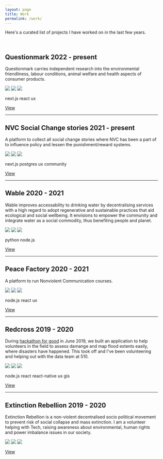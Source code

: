 ```yaml
---
layout: page
title: Work
permalink: /work/
---
```


Here's a curated list of projects I have worked on in the last few years.

<br/>

<h2 class="mt-0">
  Questionmark
  <span class="post-meta pull-right">2022 - present</span>
</h2>

Questionmark carries independent research into the environmental friendliness, labour conditions, animal welfare and health aspects of consumer products.

<img class="img-portfolio" src="https://place-hold.it/200">
<img class="img-portfolio" src="https://place-hold.it/200">
<img class="img-portfolio" src="https://place-hold.it/200">

<p>
  <span class="tag">next.js</span>
  <span class="tag">react</span>
  <span class="tag">ux</span>
</p>

<a href="https://www.thequestionmark.org/">View</a>

---

<h2 class="mt-0">
  NVC Social Change stories
  <span class="post-meta pull-right">2021 - present</span>
</h2>

A platform to collect all social change stories where NVC has been a part of to influence policy and lessen the punishment/reward systems.

<img class="img-portfolio" src="https://place-hold.it/200">
<img class="img-portfolio" src="https://place-hold.it/200">
<img class="img-portfolio" src="https://place-hold.it/200">

<p>
  <span class="tag">next.js</span>
  <span class="tag">postgres</span>
  <span class="tag">ux</span>
  <span class="tag">community</span>
</p>

<a href="https://nvc.socialchange.io">View</a>

---

<h2 class="mt-0">
  Wable
  <span class="post-meta pull-right">2020 - 2021</span>
</h2>

Wable improves accessability to drinking water by decentralising services with a high regard to adopt regenerative and sustainable practices that aid ecological and social wellbeing. It envisions to empower the community and integrate water as a social commodity, thus benefiting people and planet.

<img class="img-portfolio" src="https://place-hold.it/200">
<img class="img-portfolio" src="https://place-hold.it/200">
<img class="img-portfolio" src="https://place-hold.it/200">

<p>
  <span class="tag">python</span>
  <span class="tag">node.js</span>
</p>

<a href="https://wable.org/">View</a>

---

<h2 class="mt-0">
  Peace Factory
  <span class="post-meta pull-right">2020 - 2021</span>
</h2>

A platform to run Nonviolent Communication courses.

<img class="img-portfolio" src="https://place-hold.it/200">
<img class="img-portfolio" src="https://place-hold.it/200">
<img class="img-portfolio" src="https://place-hold.it/200">

<p>
  <span class="tag">node.js</span>
  <span class="tag">react</span>
  <span class="tag">ux</span>
</p>

<a href="https://vic.peacefactory.fr/">View</a>

---

<h2 class="mt-0">
  Redcross
  <span class="post-meta pull-right">2019 - 2020</span>
</h2>

During [hackathon for good](https://www.hackathonforgood.org/) in June 2019, we built an application to help volunteers in the field to assess damange and map flood extents easily, where disasters have happened. This took off and I've been volunteering and helping out with the data team at 510.

<img class="img-portfolio" src="https://place-hold.it/200">
<img class="img-portfolio" src="https://place-hold.it/200">
<img class="img-portfolio" src="https://place-hold.it/200">

<p>
  <span class="tag">node.js</span>
  <span class="tag">react</span>
  <span class="tag">react-native</span>
  <span class="tag">ux</span>
  <span class="tag">gis</span>
</p>

<a href="https://510.global/">View</a>

---

<h2 class="mt-0">
  Extinction Rebellion
  <span class="post-meta pull-right">2019 - 2020</span>
</h2>

Extinction Rebellion is a non-violent decentralised socio political movement to prevent risk of social collapse and mass extinction. I am a volunteer helping with Tech, raising awareness about environmental, human rights and power imbalance issues in our society.

<img class="img-portfolio" src="https://place-hold.it/200">
<img class="img-portfolio" src="https://place-hold.it/200">
<img class="img-portfolio" src="https://place-hold.it/200">

<a href="https://extinctionrebellion.nl/">View</a>
